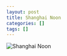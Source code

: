 ```yaml
---
layout: post
title: Shanghai Noon
categories: []
tags: []
---
```

![Shanghai Noon](https://m.media-amazon.com/images/M/MV5BMTI0MjE2MzUwOV5BMl5BanBnXkFtZTYwMTk5NjU3._V1.jpg)
